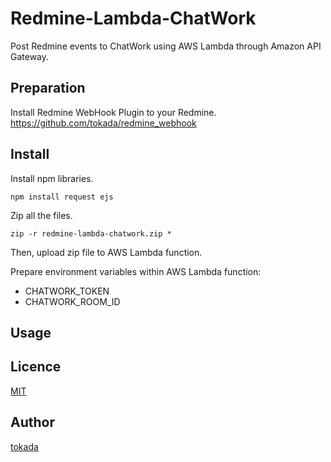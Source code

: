 Redmine-Lambda-ChatWork
==================

Post Redmine events to ChatWork using AWS Lambda through Amazon API Gateway.

## Preparation

Install Redmine WebHook Plugin to your Redmine.
https://github.com/tokada/redmine_webhook

## Install

Install npm libraries.
```
npm install request ejs
```

Zip all the files.
```
zip -r redmine-lambda-chatwork.zip *
```

Then, upload zip file to AWS Lambda function.

Prepare environment variables within AWS Lambda function:
- CHATWORK_TOKEN
- CHATWORK_ROOM_ID

## Usage

## Licence

[MIT](LICENSE)

## Author

[tokada](https://github.com/tokada)